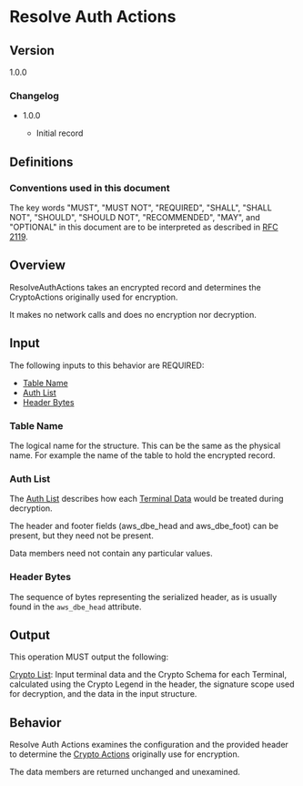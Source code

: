[//]: # "Copyright Amazon.com Inc. or its affiliates. All Rights Reserved."
[//]: # "SPDX-License-Identifier: CC-BY-SA-4.0"

# Resolve Auth Actions

## Version

1.0.0

### Changelog

- 1.0.0

  - Initial record

## Definitions

### Conventions used in this document

The key words "MUST", "MUST NOT", "REQUIRED", "SHALL", "SHALL NOT", "SHOULD", "SHOULD NOT", "RECOMMENDED", "MAY", and "OPTIONAL"
in this document are to be interpreted as described in [RFC 2119](https://tools.ietf.org/html/rfc2119).

## Overview

ResolveAuthActions takes an encrypted record and determines the CryptoActions originally used for encryption.

It makes no network calls and does no encryption nor decryption.

## Input

The following inputs to this behavior are REQUIRED:

- [Table Name](#table-name)
- [Auth List](#auth-list)
- [Header Bytes](#header-bytes)

### Table Name

The logical name for the structure.
This can be the same as the physical name.
For example the name of the table to hold the encrypted record.

### Auth List

The [Auth List](./structures.md#auth-list) describes how each [Terminal Data](./structures.md#terminal-data) would be treated during decryption.

The header and footer fields (aws_dbe_head and aws_dbe_foot) can be present, but they need not be present.

Data members need not contain any particular values.

### Header Bytes

The sequence of bytes representing the serialized header, as is usually found in the `aws_dbe_head` attribute.

## Output

This operation MUST output the following:

[Crypto List](./structures.md#crypto-list): Input terminal data and the Crypto Schema for each Terminal,
calculated using the Crypto Legend in the header, the signature scope used for decryption, and the data in the input structure.

## Behavior

Resolve Auth Actions examines the configuration and the provided header to determine
the [Crypto Actions](structures.md#crypto-action) originally use for encryption.

The data members are returned unchanged and unexamined.
